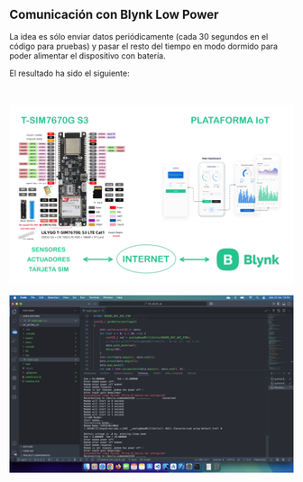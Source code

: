 ## Comunicación con Blynk Low Power 

La idea es sólo enviar datos periódicamente (cada 30 segundos en el código para pruebas) y pasar el resto del tiempo en modo dormido para poder alimentar el dispositivo con batería.

El resultado ha sido el siguiente:

<br><br>
![result_esq](docs/result_esq.png)
<br><br>
![result_on](docs/result_lp.png)
